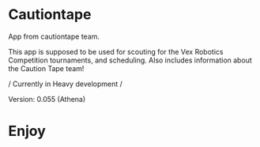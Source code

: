 # Cautiontape
App from cautiontape team.

This app is supposed to be used for scouting for the Vex Robotics Competition tournaments, and scheduling. Also includes information about the Caution Tape team!

/ Currently in Heavy development /

Version:
0.055 (Athena)

# Enjoy
